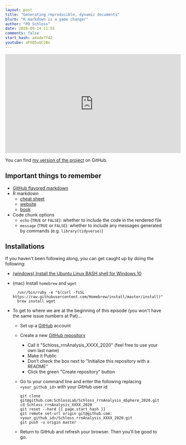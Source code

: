 ```yaml
---
layout: post
title: "Generating reproducible, dynamic documents"
blurb: "R markdown is a game changer"
author: "PD Schloss"
date: 2020-09-14 11:55
comments: false
start_hash: a4ade7f42
youtube: aPXQ5uQC2Bs
---
```


<iframe style="margin: 0 auto;display:block;" width="560" height="315" src="https://www.youtube.com/embed/{{ page.youtube }}" frameborder="0" allow="accelerometer; autoplay; encrypted-media; gyroscope; picture-in-picture" allowfullscreen></iframe>

You can find [my version of the project](https://github.com/SchlossLab/Schloss_rrnAnalysis_mSphere_2020) on GitHub.


## Important things to remember

* [GitHub flavored markdown]()
* R markdown
  - [cheat sheet](https://rstudio.com/wp-content/uploads/2015/02/rmarkdown-cheatsheet.pdf)
  - [website](https://rmarkdown.rstudio.com)
  - [book](https://bookdown.org/yihui/rmarkdown/)
* Code chunk options
  - `echo` (`TRUE` or `FALSE`): whether to include the code in the rendered file
  - `message` (`TRUE` or `FALSE`): whether to include any messages generated by commands (e.g. `library(tidyverse)`)



## Installations

If you haven't been following along, you can get caught up by doing the following:

* [(windows) Install the Ubuntu Linux BASH shell for Windows 10](https://itsfoss.com/install-bash-on-windows/)
* (mac) Install `homebrew` and `wget`
  ```
	/usr/bin/ruby -e "$(curl -fsSL https://raw.githubusercontent.com/Homebrew/install/master/install)"
	brew install wget
	```

* To get to where we are at the beginning of this episode (you won't have the same issue numbers at Pat)...
  - Set up a [GitHub](https://www.github.com) account
  - Create a new [GitHub repository](https://github.com/new)
    - Call it "Schloss_rrnAnalysis_XXXX_2020" (feel free to use your own last name)
    - Make it Public
    - Don't check the box next to "Initialize this repository with a README"
    - Click the green "Create repository" button
  - Go to your command line and enter the following replacing `<your_github_id>` with your GitHub user id

		git clone git@github.com:SchlossLab/Schloss_rrnAnalysis_mSphere_2020.git
		cd Schloss_rrnAnalysis_XXXX_2020
		git reset --hard {{ page.start_hash }}
		git remote set-url origin git@github.com:<your_github_id>/Schloss_rrnAnalysis_XXXX_2020.git
		git push -u origin master

  - Return to GitHub and refresh your browser. Then you'll be good to go.
